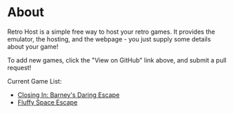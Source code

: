 
# About 

Retro Host is a simple free way to host your retro games. It provides the emulator, the hosting, and the
webpage - you just supply some details about your game!

To add new games, click the "View on GitHub" link above, and submit a pull request!

Current Game List:

- [Closing In: Barney's Daring Escape](/retro-host/games/closing-in)
- [Fluffy Space Escape](/retro-host/games/fluffy-space-escape)

